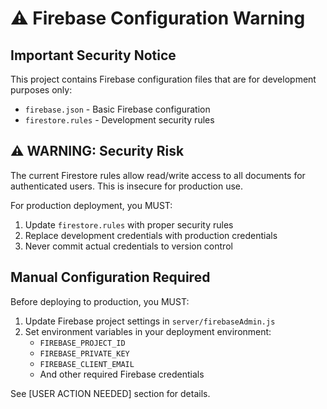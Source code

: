 # ⚠️ Firebase Configuration Warning

## Important Security Notice

This project contains Firebase configuration files that are for development purposes only:

- `firebase.json` - Basic Firebase configuration
- `firestore.rules` - Development security rules

## ⚠️ WARNING: Security Risk

The current Firestore rules allow read/write access to all documents for authenticated users. This is insecure for production use.

For production deployment, you MUST:

1. Update `firestore.rules` with proper security rules
2. Replace development credentials with production credentials
3. Never commit actual credentials to version control

## Manual Configuration Required

Before deploying to production, you MUST:

1. Update Firebase project settings in `server/firebaseAdmin.js`
2. Set environment variables in your deployment environment:
   - `FIREBASE_PROJECT_ID`
   - `FIREBASE_PRIVATE_KEY`
   - `FIREBASE_CLIENT_EMAIL`
   - And other required Firebase credentials

See [USER ACTION NEEDED] section for details.